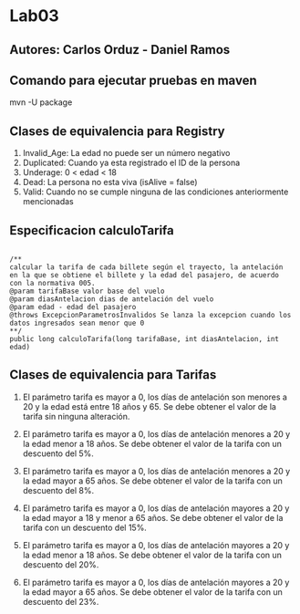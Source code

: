 # Lab03

## Autores: Carlos Orduz - Daniel Ramos

## Comando para ejecutar pruebas en maven

mvn -U package

## Clases de equivalencia para Registry

1. Invalid_Age: La edad no puede ser un número negativo
2. Duplicated: Cuando ya esta registrado el ID de la persona 
3. Underage: 0 < edad < 18
4. Dead: La persona no esta viva (isAlive = false)
5. Valid: Cuando no se cumple ninguna de las condiciones anteriormente mencionadas

## Especificacion calculoTarifa

```

/**
calcular la tarifa de cada billete según el trayecto, la antelación
en la que se obtiene el billete y la edad del pasajero, de acuerdo
con la normativa 005.
@param tarifaBase valor base del vuelo
@param diasAntelacion dias de antelación del vuelo
@param edad - edad del pasajero
@throws ExcepcionParametrosInvalidos Se lanza la excepcion cuando los datos ingresados sean menor que 0
**/
public long calculoTarifa(long tarifaBase, int diasAntelacion, int edad)

```
## Clases de equivalencia para Tarifas

1. El parámetro tarifa es mayor a 0, los días de antelación son menores a 20 y la edad está entre 18 años y 65. Se debe obtener el valor de la tarifa sin ninguna alteración.

2. El parámetro tarifa es mayor a 0, los días de antelación menores a 20 y la edad menor a 18 años. Se debe obtener el valor de la tarifa con un descuento del 5%.

3. El parámetro tarifa es mayor a 0, los días de antelación menores a 20 y la edad mayor a 65 años. Se debe obtener el valor de la tarifa con un descuento del 8%.

4. El parámetro tarifa es mayor a 0, los días de antelación mayores a 20 y la edad mayor a 18 y menor a 65 años. Se debe obtener el valor de la tarifa con un descuento del 15%.

5. El parámetro tarifa es mayor a 0, los días de antelación mayores a 20 y la edad menor a 18 años. Se debe obtener el valor de la tarifa con un descuento del 20%.

6. El parámetro tarifa es mayor a 0, los días de antelación mayores a 20 y la edad mayor a 65 años. Se debe obtener el valor de la tarifa con un descuento del 23%.
